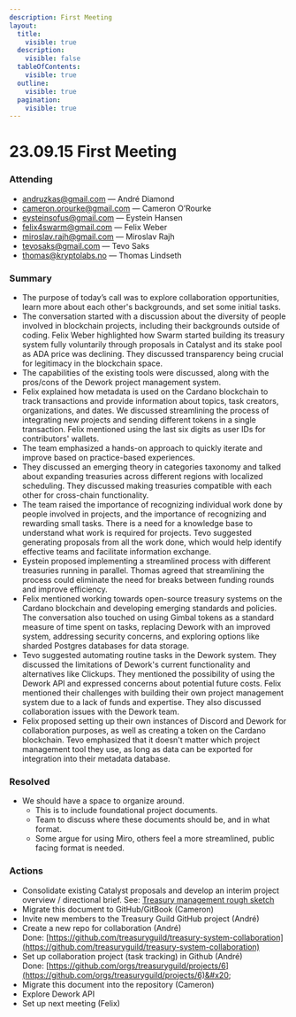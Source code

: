 ```yaml
---
description: First Meeting
layout:
  title:
    visible: true
  description:
    visible: false
  tableOfContents:
    visible: true
  outline:
    visible: true
  pagination:
    visible: true
---
```


# 23.09.15 First Meeting

### Attending

* andruzkas@gmail.com — André Diamond&#x20;
* cameron.orourke@gmail.com — Cameron O’Rourke
* eysteinsofus@gmail.com — Eystein Hansen
* felix4swarm@gmail.com — Felix Weber
* miroslav.rajh@gmail.com — Miroslav Rajh
* tevosaks@gmail.com — Tevo Saks
* thomas@kryptolabs.no — Thomas Lindseth

### Summary

* The purpose of today’s call was to explore collaboration opportunities, learn more about each other's backgrounds, and set some initial tasks.
* The conversation started with a discussion about the diversity of people involved in blockchain projects, including their backgrounds outside of coding. Felix Weber highlighted how Swarm started building its treasury system fully voluntarily through proposals in Catalyst and its stake pool as ADA price was declining. They discussed transparency being crucial for legitimacy in the blockchain space.
* The capabilities of the existing tools were discussed, along with the pros/cons of the Dework project management system.
* Felix explained how metadata is used on the Cardano blockchain to track transactions and provide information about topics, task creators, organizations, and dates. We discussed streamlining the process of integrating new projects and sending different tokens in a single transaction. Felix mentioned using the last six digits as user IDs for contributors' wallets.&#x20;
* The team emphasized a hands-on approach to quickly iterate and improve based on practice-based experiences.&#x20;
* They discussed an emerging theory in categories taxonomy and talked about expanding treasuries across different regions with localized scheduling. They discussed making treasuries compatible with each other for cross-chain functionality.&#x20;
* The team raised the importance of recognizing individual work done by people involved in projects, and the importance of recognizing and rewarding small tasks. There is a need for a knowledge base to understand what work is required for projects. Tevo suggested generating proposals from all the work done, which would help identify effective teams and facilitate information exchange.&#x20;
* Eystein proposed implementing a streamlined process with different treasuries running in parallel. Thomas agreed that streamlining the process could eliminate the need for breaks between funding rounds and improve efficiency.&#x20;
* Felix mentioned working towards open-source treasury systems on the Cardano blockchain and developing emerging standards and policies. The conversation also touched on using Gimbal tokens as a standard measure of time spent on tasks, replacing Dework with an improved system, addressing security concerns, and exploring options like sharded Postgres databases for data storage.
* Tevo suggested automating routine tasks in the Dework system. They discussed the limitations of Dework's current functionality and alternatives like Clickups. They mentioned the possibility of using the Dework API and expressed concerns about potential future costs. Felix mentioned their challenges with building their own project management system due to a lack of funds and expertise. They also discussed collaboration issues with the Dework team.
* Felix proposed setting up their own instances of Discord and Dework for collaboration purposes, as well as creating a token on the Cardano blockchain. Tevo emphasized that it doesn't matter which project management tool they use, as long as data can be exported for integration into their metadata database.

### Resolved

* We should have a space to organize around.&#x20;
  * This is to include foundational project documents.
  * Team to discuss where these documents should be, and in what format.
  * Some argue for using Miro, others feel a more streamlined, public facing format is needed.

### Actions

* Consolidate existing Catalyst proposals and develop an interim project overview / directional brief. See: [Treasury management rough sketch](https://docs.google.com/document/d/1Wa28FI\_CinsJbKn9pZ15XrbnFHtC-tkundKanGL4giQ/edit?usp=sharing)
* Migrate this document to GitHub/GitBook (Cameron)
* Invite new members to the Treasury Guild GitHub project (André)
* Create a new repo for collaboration (André)\
  Done: [https://github.com/treasuryguild/treasury-system-collaboration](https://github.com/treasuryguild/treasury-system-collaboration)
* Set up collaboration project (task tracking) in Github (André)\
  Done: [https://github.com/orgs/treasuryguild/projects/6](https://github.com/orgs/treasuryguild/projects/6)&#x20;
* Migrate this document into the repository (Cameron)
* Explore Dework API
* Set up next meeting (Felix)
